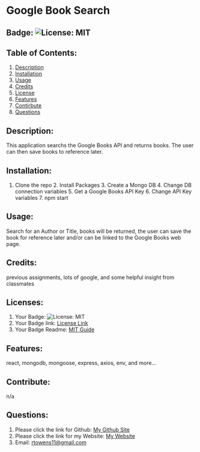 # Google Book Search
## Badge: ![License: MIT](https://img.shields.io/badge/License-MIT-yellow.svg)
## Table of Contents:
  1. [Description](#description)
  2. [Installation](#installation)
  3. [Usage](#usage)
  4. [Credits](#credits)
  5. [License](#license)
  6. [Features](#features)
  7. [Contirbute](#contribute)
  8. [Questions](#questions)
## Description:
This application searchs the Google Books API and returns books. The user can then save books to reference later.
## Installation:
1. Clone the repo 2. Install Packages 3. Create a Mongo DB 4. Change DB connection variables 5. Get a Google Books API Key 6. Change API Key variables 7. npm start
## Usage:
Search for an Author or Title, books will be returned, the user can save the book for reference later and/or can be linked to the Google Books web page.
## Credits:
previous assignments, lots of google, and some helpful insight from classmates
## Licenses:
1. Your Badge: ![License: MIT](https://img.shields.io/badge/License-MIT-yellow.svg)
2. Your Badge link: <a href = "https://opensource.org/licenses/MIT">License Link</a>
3. Your Badge Readme: <a href = "https://gist.github.com/ckib16/8732561535ed766cd6b8">MIT Guide</a>
## Features:
react, mongodb, mongoose, express, axios, env, and more...
## Contribute:
n/a
## Questions:
1. Please click the link for Github: <a href = "https://github.com/undefined">My Github Site</a>
2. Please click the link for my Website: <a href = "https://owens-googlebooks-search.herokuapp.com/">My Website</a>
3. Email: rtowens11@gmail.com 
